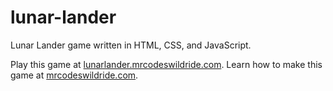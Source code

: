 # lunar-lander

Lunar Lander game written in HTML, CSS, and JavaScript.

Play this game at [lunarlander.mrcodeswildride.com](https://lunarlander.mrcodeswildride.com/).
Learn how to make this game at [mrcodeswildride.com](https://www.mrcodeswildride.com/).